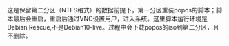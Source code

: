 这是保留第二分区（NTFS格式）的数据前提下，第一分区重装popos的脚本；脚本最后会重启，重启后通过VNC设置用户，进入系统。这里脚本运行环境是Debian Rescue,不是Debian10-live。过程中会下载popos的iso到第二分区，且不删除。
